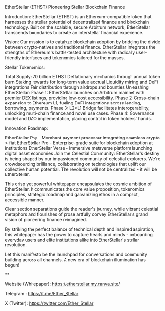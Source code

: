 EtherStellar (ETHST)
Pioneering Stellar Blockchain Finance

Introduction:
EtherStellar (ETHST) is an Ethereum-compatible token that harnesses the stellar potential of decentralized finance and blockchain technology. Built on the scalable, secure Arbitrum network, EtherStellar transcends boundaries to create an interstellar financial experience.

Vision:
Our mission is to catalyze blockchain adoption by bridging the divide between crypto-natives and traditional finance. EtherStellar integrates the strengths of Ethereum's battle-tested architecture with radically user-friendly interfaces and tokenomics tailored for the masses.

Stellar Tokenomics:

Total Supply: 70 billion ETHST
Deflationary mechanics through annual token burn
Staking rewards for long-term value accrual
Liquidity mining and DeFi integrations
Fair distribution through airdrops and bounties
Unleashing EtherStellar:
Phase 1: EtherStellar launches on Arbitrum mainnet with premier DEX listings, providing low-cost accessibility.
Phase 2: Cross-chain expansion to Ethereum L1, fueling DeFi integrations across lending, borrowing, payments.
Phase 3: L2>L1 Bridge facilitates interoperability, unlocking multi-chain finance and novel use cases.
Phase 4: Governance model and DAO implementation, placing control in token holders' hands.

Innovation Roadmap:

EtherStellar Pay - Merchant payment processor integrating seamless crypto > fiat
EtherStellar Pro - Enterprise-grade suite for blockchain adoption at institutions
EtherStellar Verse - Immersive metaverse platform launching digital asset economies
Join the Celestial Community:
EtherStellar's destiny is being shaped by our impassioned community of celestial explorers. We're crowdsourcing brilliance, collaborating on technologies that uplift our collective human potential. The revolution will not be centralized - it will be EtherStellar.

This crisp yet powerful whitepaper encapsulates the cosmic ambition of EtherStellar. It communicates the core value proposition, tokenomics principles, strategic roadmap and galvanizing ethos in a compact, accessible manner.

Clear section separations guide the reader's journey, while vibrant celestial metaphors and flourishes of prose artfully convey EtherStellar's grand vision of pioneering finance reimagined.

By striking the perfect balance of technical depth and inspired aspiration, this whitepaper has the power to capture hearts and minds - onboarding everyday users and elite institutions alike into EtherStellar's stellar revolution.

Let this manifesto be the launchpad for conversations and community building across all channels. A new era of blockchain illumination has begun!

**

Website (Whitepaper): https://etherstellar.my.canva.site/

Telegram : https://t.me/Ether_Stellar

X (Twitter): https://twitter.com/Ether_Stellar
